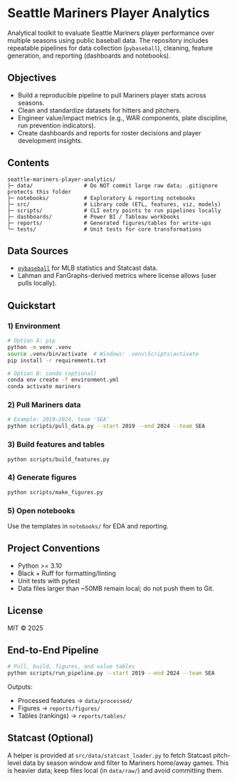 # Seattle Mariners Player Analytics

Analytical toolkit to evaluate Seattle Mariners player performance over multiple seasons using public baseball data.
The repository includes repeatable pipelines for data collection (`pybaseball`), cleaning, feature generation, and
reporting (dashboards and notebooks).

## Objectives
- Build a reproducible pipeline to pull Mariners player stats across seasons.
- Clean and standardize datasets for hitters and pitchers.
- Engineer value/impact metrics (e.g., WAR components, plate discipline, run prevention indicators).
- Create dashboards and reports for roster decisions and player development insights.

## Contents
```
seattle-mariners-player-analytics/
├─ data/                # Do NOT commit large raw data; .gitignore protects this folder
├─ notebooks/           # Exploratory & reporting notebooks
├─ src/                 # Library code (ETL, features, viz, models)
├─ scripts/             # CLI entry points to run pipelines locally
├─ dashboards/          # Power BI / Tableau workbooks
├─ reports/             # Generated figures/tables for write-ups
└─ tests/               # Unit tests for core transformations
```

## Data Sources
- [`pybaseball`](https://github.com/jldbc/pybaseball) for MLB statistics and Statcast data.
- Lahman and FanGraphs-derived metrics where license allows (user pulls locally).

## Quickstart

### 1) Environment
```bash
# Option A: pip
python -m venv .venv
source .venv/bin/activate  # Windows: .venv\Scripts\activate
pip install -r requirements.txt

# Option B: conda (optional)
conda env create -f environment.yml
conda activate mariners
```

### 2) Pull Mariners data
```bash
# Example: 2019–2024, team 'SEA'
python scripts/pull_data.py --start 2019 --end 2024 --team SEA
```

### 3) Build features and tables
```bash
python scripts/build_features.py
```

### 4) Generate figures
```bash
python scripts/make_figures.py
```

### 5) Open notebooks
Use the templates in `notebooks/` for EDA and reporting.

## Project Conventions
- Python >= 3.10
- Black + Ruff for formatting/linting
- Unit tests with pytest
- Data files larger than ~50MB remain local; do not push them to Git.

## License
MIT © 2025


## End-to-End Pipeline

```bash
# Pull, build, figures, and value tables
python scripts/run_pipeline.py --start 2019 --end 2024 --team SEA
```

Outputs:
- Processed features → `data/processed/`
- Figures → `reports/figures/`
- Tables (rankings) → `reports/tables/`

## Statcast (Optional)

A helper is provided at `src/data/statcast_loader.py` to fetch Statcast pitch-level data by season window and filter to Mariners home/away games. This is heavier data; keep files local (in `data/raw/`) and avoid committing them.
